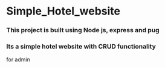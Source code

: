 # Simple_Hotel_website
### This project is built using Node js, express and pug
### Its a simple hotel website with CRUD functionality
for admin

